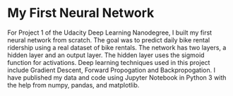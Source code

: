 # My First Neural Network

For Project 1 of the Udacity Deep Learning Nanodegree, I built my first neural network from scratch. 
The goal was to predict daily bike rental ridership using a real dataset of bike rentals. The network has two layers, a hidden layer and an output layer. The hidden layer uses the sigmoid function for activations. 
Deep learning techniques used in this project include Gradient Descent, Forward Propogation and Backpropogation. 
I have published my data and code using Jupyter Notebook in Python 3 with the help from numpy, pandas, and matplotlib. 
